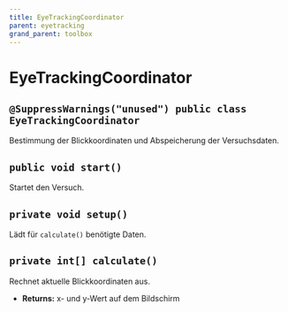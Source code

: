 ```yaml
---
title: EyeTrackingCoordinator
parent: eyetracking
grand_parent: toolbox
---
```


# EyeTrackingCoordinator


## `@SuppressWarnings("unused") public class EyeTrackingCoordinator`

Bestimmung der Blickkoordinaten und Abspeicherung der Versuchsdaten.

## `public void start()`

Startet den Versuch.

## `private void setup()`

Lädt für `calculate()` benötigte Daten.

## `private int[] calculate()`

Rechnet aktuelle Blickkoordinaten aus.

 * **Returns:** x- und y-Wert auf dem Bildschirm
